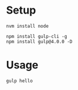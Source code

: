 # Setup

    nvm install node

    npm install gulp-cli -g
    npm install gulp@4.0.0 -D


# Usage

    gulp hello
